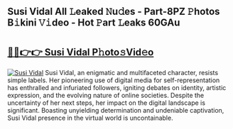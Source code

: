 ## Susi Vidal All 𝙻eaked 𝙽u𝚍es - Part-8PZ 𝙿hotos B𝚒kini 𝚅𝚒deo - Hot 𝙿art 𝙻eaks 60GAu

# <h2><a href="http://ld3wgr.urlbe.top/?page=Susi+Vidal">🔗🔗👉👉 Susi Vidal P𝚑oto𝚜Vid𝚎o</a></h2>

[![Susi Vidal](https://i.imgur.com/eBuTRDB.gif)](http://ld3wgr.urlbe.top/?page=Susi+Vidal)
Susi Vidal, an enigmatic and multifaceted character, resists simple labels. Her pioneering use of digital media for self-representation has enthralled and infuriated followers, igniting debates on identity, artistic expression, and the evolving nature of online societies. Despite the uncertainty of her next steps, her impact on the digital landscape is significant. Boasting unyielding determination and undeniable captivation, Susi Vidal presence in the virtual world is uncontainable.
